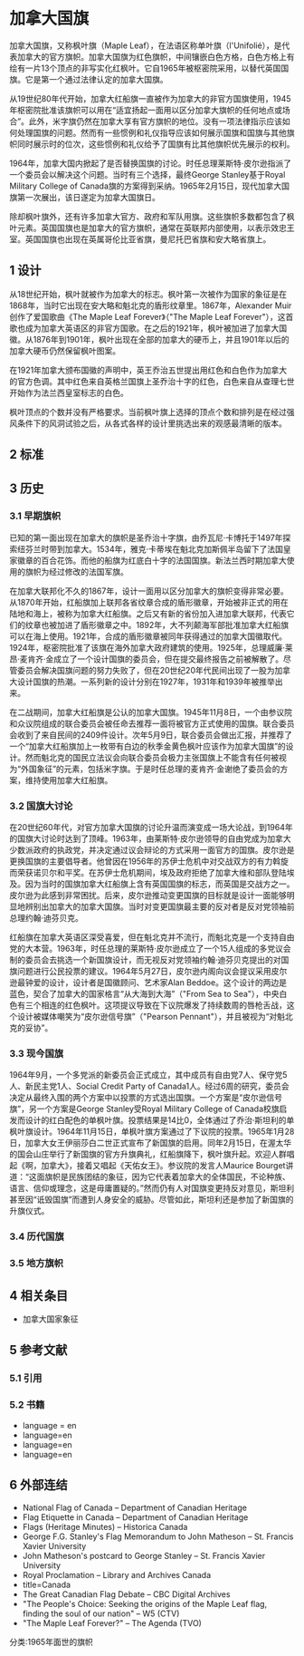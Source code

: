 # 加拿大国旗



加拿大国旗，又称枫叶旗（Maple Leaf），在法语区称单叶旗（l'Unifolié），是代表加拿大的官方旗帜。加拿大国旗为红色旗帜，中间镶嵌白色方格，白色方格上有绘有一片13个顶点的非写实化红枫叶。它自1965年被枢密院采用，以替代英国国旗。它是第一个通过法律认定的加拿大国旗。

从19世纪80年代开始，加拿大红船旗一直被作为加拿大的非官方国旗使用，1945年枢密院批准该旗帜可以用在“适宜扬起一面用以区分加拿大旗帜的任何地点或场合”。此外，米字旗仍然在加拿大享有官方旗帜的地位。没有一项法律指示应该如何处理国旗的问题。然而有一些惯例和礼仪指导应该如何展示国旗和国旗与其他旗帜同时展示时的位次，这些惯例和礼仪给予了国旗有比其他旗帜优先展示的权利。

1964年，加拿大国内掀起了是否替换国旗的讨论。时任总理莱斯特·皮尔逊指派了一个委员会以解决这个问题。当时有三个选择，最终George Stanley基于Royal Military College of Canada旗的方案得到采纳。1965年2月15日，现代加拿大国旗第一次展出，该日遂定为加拿大国旗日。

除却枫叶旗外，还有许多加拿大官方、政府和军队用旗。这些旗帜多数都包含了枫叶元素。英国国旗也是加拿大的官方旗帜，通常在英联邦内部使用，以表示效忠王室。英国国旗也出现在英属哥伦比亚省旗，曼尼托巴省旗和安大略省旗上。



## 1 设计

从18世纪开始，枫叶就被作为加拿大的标志。枫叶第一次被作为国家的象征是在1868年，当时它出现在安大略和魁北克的盾形纹章里。1867年，Alexander Muir创作了爱国歌曲《The Maple Leaf Forever》（"The Maple Leaf Forever"），这首歌也成为加拿大英语区的非官方国歌。在之后的1921年，枫叶被加进了加拿大国徽。从1876年到1901年，枫叶出现在全部的加拿大的硬币上，并且1901年以后的加拿大硬币仍然保留枫叶图案。 

在1921年加拿大颁布国徽的声明中，英王乔治五世提出用红色和白色作为加拿大的官方色调。其中红色来自英格兰国旗上圣乔治十字的红色，白色来自从查理七世开始作为法兰西皇室标志的白色。

枫叶顶点的个数并没有严格要求。当前枫叶旗上选择的顶点个数和排列是在经过强风条件下的风洞试验之后，从各式各样的设计里挑选出来的观感最清晰的版本。



## 2 标准



## 3 历史



### 3.1 早期旗帜

已知的第一面出现在加拿大的旗帜是圣乔治十字旗，由乔瓦尼·卡博托于1497年探索纽芬兰时带到加拿大。1534年，雅克·卡蒂埃在魁北克加斯佩半岛留下了法国皇家徽章的百合花饰。而他的船旗为红底白十字的法国国旗。新法兰西时期加拿大使用的旗帜为经过修改的法国军旗。

在加拿大联邦化不久的1867年，设计一面用以区分加拿大的旗帜变得非常必要。从1870年开始，红船旗加上联邦各省纹章合成的盾形徽章，开始被非正式的用在陆地和海上，被称为加拿大红船旗。之后又有新的省份加入进加拿大联邦，代表它们的纹章也被加进了盾形徽章之中。1892年，大不列颠海军部批准加拿大红船旗可以在海上使用。1921年，合成的盾形徽章被同年获得通过的加拿大国徽取代。1924年，枢密院批准了该旗在海外加拿大政府建筑的使用。1925年，总理威廉·莱昂·麦肯齐·金成立了一个设计国旗的委员会，但在提交最终报告之前被解散了。尽管委员会解决国旗问题的努力失败了，但在20世纪20年代民间出现了一股为加拿大设计国旗的热潮。一系列新的设计分别在1927年，1931年和1939年被推举出来。

在二战期间，加拿大红船旗是公认的加拿大国旗。1945年11月8日，一个由参议院和众议院组成的联合委员会被任命去推荐一面将被官方正式使用的国旗。联合委员会收到了来自民间的2409件设计。次年5月9日，联合委员会做出汇报，并推荐了一个“加拿大红船旗加上一枚带有白边的秋季金黄色枫叶应该作为加拿大国旗”的设计。然而魁北克的国民立法议会向联合委员会极力主张国旗上不能含有任何被视为“外国象征”的元素，包括米字旗。于是时任总理的麦肯齐·金谢绝了委员会的方案，维持使用加拿大红船旗。



### 3.2 国旗大讨论

在20世纪60年代，对官方加拿大国旗的讨论升温而演变成一场大论战，到1964年的国旗大讨论时达到了顶峰。1963年，由莱斯特·皮尔逊领导的自由党成为加拿大少数派政府的执政党，并决定通过议会辩论的方式采用一面官方的国旗。皮尔逊是更换国旗的主要倡导者。他曾因在1956年的苏伊士危机中对交战双方的有力斡旋而荣获诺贝尔和平奖。在苏伊士危机期间，埃及政府拒绝了加拿大维和部队登陆埃及。因为当时的国旗加拿大红船旗上含有英国国旗的标志，而英国是交战方之一。皮尔逊为此感到非常困扰。后来，皮尔逊推动变更国旗的目标就是设计一面能够明显地辨别出加拿大的加拿大国旗。当时对变更国旗最主要的反对者是反对党领袖前总理约翰·迪芬贝克。

红船旗在加拿大英语区深受喜爱，但在魁北克并不流行，而魁北克是一个支持自由党的大本营。1963年，时任总理的莱斯特·皮尔逊成立了一个15人组成的多党议会制的委员会去挑选一个新国旗设计，而无视反对党领袖约翰·迪芬贝克提出的对国旗问题进行公民投票的建议。1964年5月27日，皮尔逊内阁向议会提议采用皮尔逊最钟爱的设计，设计者是国徽顾问、艺术家Alan Beddoe。这个设计的两边是蓝色，契合了加拿大的国家格言“从大海到大海”（"From Sea to Sea"），中央白色有三个相连的红色枫叶。这项提议导致在下议院爆发了持续数周的唇枪舌战，这个设计被媒体嘲笑为“皮尔逊信号旗”（"Pearson Pennant"），并且被视为“对魁北克的妥协”。



### 3.3 现今国旗

1964年9月，一个多党派的新委员会正式成立，其中成员有自由党7人、保守党5人、新民主党1人、Social Credit Party of Canada1人。经过6周的研究，委员会决定从最终入围的两个方案中以投票的方式选出国旗。一个方案是“皮尔逊信号旗”，另一个方案是George Stanley受Royal Military College of Canada校旗启发而设计的红白配色的单枫叶旗。投票结果是14比0，全体通过了乔治·斯坦利的单枫叶旗设计。1964年11月15日，单枫叶旗方案通过了下议院的投票。1965年1月28日，加拿大女王伊丽莎白二世正式宣布了新国旗的启用。同年2月15日，在渥太华的国会山庄举行了新国旗的官方升旗典礼，红船旗降下，枫叶旗升起。欢迎人群唱起《啊，加拿大》，接着又唱起《天佑女王》。参议院的发言人Maurice Bourget讲道：“这面旗帜是民族团结的象征，因为它代表着加拿大的全体国民，不论种族、语言、信仰或理念，这是毋庸置疑的。”然而仍有人对国旗变更持反对意见，斯坦利甚至因“诋毁国旗”而遭到人身安全的威胁。尽管如此，斯坦利还是参加了新国旗的升旗仪式。



### 3.4 历代国旗



### 3.5 地方旗帜



## 4 相关条目

* 加拿大国家象征



## 5 参考文献



### 5.1 引用



### 5.2 书籍

* language = en
* language=en
* language=en
* language=en



## 6 外部连结

* National Flag of Canada – Department of Canadian Heritage
* Flag Etiquette in Canada  – Department of Canadian Heritage
* Flags (Heritage Minutes) – Historica Canada
* George F.G. Stanley's Flag Memorandum to John Matheson – St. Francis Xavier University
* John Matheson's postcard to George Stanley – St. Francis Xavier University
* Royal Proclamation – Library and Archives Canada
* title=Canada
* The Great Canadian Flag Debate – CBC Digital Archives
* "The People's Choice: Seeking the origins of the Maple Leaf flag, finding the soul of our nation" – W5 (CTV)
* "The Maple Leaf Forever?" – The Agenda (TVO)

分类:1965年面世的旗帜



